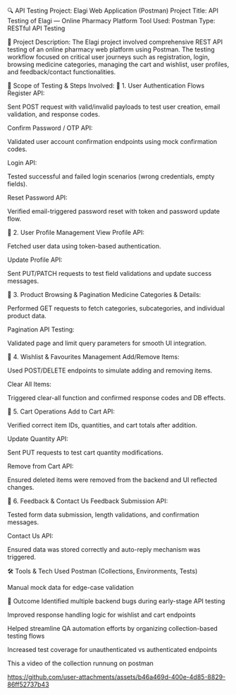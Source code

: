 🔍 API Testing Project: Elagi Web Application (Postman)
Project Title: API Testing of Elagi — Online Pharmacy Platform
Tool Used: Postman
Type: RESTful API Testing


📝 Project Description:
The Elagi project involved comprehensive REST API testing of an online pharmacy web platform using Postman. The testing workflow focused on critical user journeys such as registration, login, browsing medicine categories, managing the cart and wishlist, user profiles, and feedback/contact functionalities.

🧪 Scope of Testing & Steps Involved:
🔐 1. User Authentication Flows
Register API:

Sent POST request with valid/invalid payloads to test user creation, email validation, and response codes.

Confirm Password / OTP API:

Validated user account confirmation endpoints using mock confirmation codes.

Login API:

Tested successful and failed login scenarios (wrong credentials, empty fields).

Reset Password API:

Verified email-triggered password reset with token and password update flow.

👤 2. User Profile Management
View Profile API:

Fetched user data using token-based authentication.

Update Profile API:

Sent PUT/PATCH requests to test field validations and update success messages.

💊 3. Product Browsing & Pagination
Medicine Categories & Details:

Performed GET requests to fetch categories, subcategories, and individual product data.

Pagination API Testing:

Validated page and limit query parameters for smooth UI integration.

💖 4. Wishlist & Favourites Management
Add/Remove Items:

Used POST/DELETE endpoints to simulate adding and removing items.

Clear All Items:

Triggered clear-all function and confirmed response codes and DB effects.

🛒 5. Cart Operations
Add to Cart API:

Verified correct item IDs, quantities, and cart totals after addition.

Update Quantity API:

Sent PUT requests to test cart quantity modifications.

Remove from Cart API:

Ensured deleted items were removed from the backend and UI reflected changes.

💬 6. Feedback & Contact Us
Feedback Submission API:

Tested form data submission, length validations, and confirmation messages.

Contact Us API:

Ensured data was stored correctly and auto-reply mechanism was triggered.



🛠️ Tools & Tech Used
Postman (Collections, Environments, Tests)

Manual mock data for edge-case validation

🎯 Outcome
Identified multiple backend bugs during early-stage API testing

Improved response handling logic for wishlist and cart endpoints

Helped streamline QA automation efforts by organizing collection-based testing flows

Increased test coverage for unauthenticated vs authenticated endpoints


This a video of the collection runnung on postman

https://github.com/user-attachments/assets/b46a469d-400e-4d85-8829-86ff52737b43

